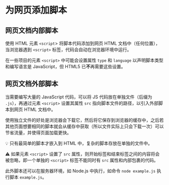# 为网页添加脚本
## 网页文档内部脚本
使用 HTML 元素 `<script`> 将脚本代码添加到网页 HTML 文档中（任何位置），当浏览器遇到 `<script>` 标签，代码会自动在浏览器环境中运行。

在一些项目的元素 `<script>` 中可能会设置属性 `type` 和 `language` 以声明脚本类型和编写语言是 JavaScript，但 HTML5 已**不**再需要这些设置。

## 网页文档外部脚本
当需要编写大量的 JavaScript 代码，可以将 JS 代码放在单独文件（后缀为 `.js`），再通过元素 `<script>` 设置其属性 `src` 指向脚本文件的路径，以引入外部脚本到网页 HTML 文档中。

使用独立文件的好处是浏览器会下载它，然后将它保存到浏览器的缓存中，之后若其他页面想要相同的脚本就会从缓存中获取（所以文件实际上只会下载一次）可以节省流量，并使得页面加载更快。

:bulb: 只有最简单的脚本才嵌入到 HTML 中，复杂的脚本存放在单独的文件中。

:warning: 如果元素 `<script>` 设置了 `src` 属性，则开始标签和结束标签之间的内容将会被忽略，即一个单独的 `<script>` 标签不能同时有 `src` 属性和内部包裹的代码。

此外脚本还可以在服务器环境，如 Node.js 中执行，如命令 `node example.js` 执行脚本 `example.js`。